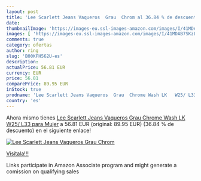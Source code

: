 ```yaml
---
layout: post
title: 'Lee Scarlett Jeans Vaqueros  Grau  Chrom al 36.84 % de descuento'
date: 
thumbnailImage: 'https://images-eu.ssl-images-amazon.com/images/I/41MDAB7SKzL._SL200_.jpg'
images: [ 'https://images-eu.ssl-images-amazon.com/images/I/41MDAB7SKzL._SL200_.jpg' ]
comments: true
category: ofertas
author: ring
slug: 'B00KFH562U-es'
description:
actualPrice: 56.81 EUR
currency: EUR
price: 56.81
comparePrice: 89.95 EUR
inStock: true
prodname: 'Lee Scarlett Jeans Vaqueros  Grau  Chrome Wash LK   W25/ L33 para Mujer'
country: 'es'
---
```


Ahora mismo tienes [Lee Scarlett Jeans Vaqueros  Grau  Chrome Wash LK   W25/ L33 para Mujer](https://www.amazon.es/dp/B00KFH562U/?tag=tolees-21) a 56.81 EUR (original: 89.95 EUR) (36.84 %  de descuento) en el siguiente enlace!

[![Lee Scarlett Jeans Vaqueros  Grau  Chrom](https://images-eu.ssl-images-amazon.com/images/I/41MDAB7SKzL._SL200_.jpg)](https://www.amazon.es/dp/B00KFH562U/?tag=tolees-21)

[Visítala!!!](https://www.amazon.es/dp/B00KFH562U/?tag=tolees-21)

Links participate in Amazon Associate program and might generate a comission on qualifying sales
